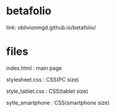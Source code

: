 # betafolio

link: oblivionmgd.github.io/betafolio/

# files

index.html : main page

stylesheet.css : CSS(PC size)

style_tablet.css : CSS(tablet size)

sytle_smartphone : CSS(smartphone size)
